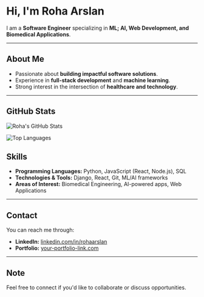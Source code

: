# Hi, I'm Roha Arslan 

I am a **Software Engineer** specializing in **ML; AI, Web Development, and Biomedical Applications**.  


---

## About Me
- Passionate about **building impactful software solutions**.
- Experience in **full-stack development** and **machine learning**.
- Strong interest in the intersection of **healthcare and technology**.

---

## GitHub Stats

<!-- GitHub Stats -->
![Roha's GitHub Stats](https://github-readme-stats.vercel.app/api?username=rohaarslan&show_icons=true&count_private=false&theme=dark)

![Top Languages](https://github-readme-stats.vercel.app/api/top-langs/?username=rohaarslan&layout=compact&count_private=false&theme=dark)


## Skills
- **Programming Languages:** Python, JavaScript (React, Node.js), SQL  
- **Technologies & Tools:** Django, React, Git, ML/AI frameworks  
- **Areas of Interest:** Biomedical Engineering, AI-powered apps, Web Applications

---

## Contact
You can reach me through:

- **LinkedIn:** [linkedin.com/in/rohaarslan](https://linkedin.com/in/rohaarslan)  
- **Portfolio:** [your-portfolio-link.com](https://rohaarslan.github.io/)

---

## Note

Feel free to connect if you'd like to collaborate or discuss opportunities.
